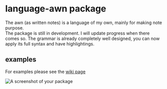 # language-awn package

The awn (as written notes) is a language of my own, mainly for making note purpose.  
The package is still in development. I will update progress when there comes so.
The grammar is already completely well designed, you can now apply its full syntax and have highlightings.

## examples
For examples please see the [wiki page](https://github.com/Wolff-H/language-awn/wiki/Demo)

![A screenshot of your package](https://f.cloud.github.com/assets/69169/2290250/c35d867a-a017-11e3-86be-cd7c5bf3ff9b.gif)
